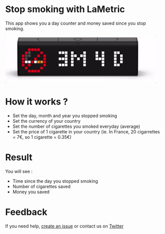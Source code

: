 # Stop smoking with LaMetric
This app shows you a day counter and money saved since you stop smoking.

![LaMetric Stop Smoking Index](https://raw.githubusercontent.com/pgrimaud/lametric-stop-smoking/master/images/application.gif)

# How it works ?

- Set the day, month and year you stopped smoking
- Set the currency of your country
- Set the number of cigarettes you smoked everyday (average)
- Set the price of 1 cigarette in your country (ie. In France, 20 cigarrettes = 7€, so 1 cigarette = 0.35€)

# Result

You will see :
- Time since the day you stopped smoking
- Number of cigarettes saved
- Money you saved

# Feedback

If you need help, [create an issue](https://github.com/pgrimaud/lametric-stop-smoking/issues) or contact us on [Twitter](http://twitter.com/pgrimaud_)
